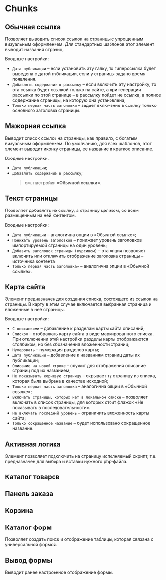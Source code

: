 # Chunks

## Обычная ссылка

Позволяет выводить список ссылок на страницы с упрощенным визуальным оформлением. Для стандартных шаблонов этот элемент выводит названия страниц.

Входные настройки: 
+ `Дата публикации` – если установить эту галку, то гиперссылка будет выведена с датой публикации, если у страницы задано время появления.
+ `Добавлять содержание в рассылку` – если включить эту настройку, то эта ссылка будет ссылкой только на сайте, а при генерации рассылки по этой странице – в рассылку пойдет не ссылка, а полное содержание страницы, на которую она установлена;
+ `Только первая часть заголовка` – задает включение в ссылку только основного заголовка страницы.
    
## Мажорная ссылка

Выводит список ссылок на страницы, как правило, с богатым визуальным оформлением. По умолчанию, для всех шаблонов, этот элемент выводит иконку страницы, ее название и краткое описание.

Входные настройки:
+ `Дата публикации`;
+ `Добавлять содержание в рассылку`;
    > см. настройки __«Обычной ссылки»__.

## Текст страницы

Позволяет добавлять не ссылку, а страницу целиком, со всем размещенным на ней контентом.
    
Входные настройки:
+ `Дата публикации` – аналогична опции в «Обычной ссылке»;
+ `Понижать уровень заголовков` – понижает уровень заголовков импортируемой страницы на один уровень;
+ `Добавить заголовок страницы (курсивом)` – эта опция позволяет включить или отключить отображение заголовка страницы – источника контента;
+ `Только первая часть заголовка»` – аналогична опции в «Обычной ссылке».
    
## Карта сайта

Элемент предназначен для создания списка, состоящего из ссылок на страницы. В карту в этом случае включается выбранная страница и вложенные в неё страницы.

Входные настройки:
+ `С описаниями` – добавление к разделам карты сайта описаний;
+ `Списком` – отображать карту сайта в виде маркированного списка. При отключении этой настройки разделы карты отображаются столбиком, но без обозначения вложенности страниц;
+ `Нумеровать` – нумерация разделов карты;
+ `Дата публикации` – добавление к названиям страниц даты их публикации;
+ `Описание на новой строке` – служит для отображения описание страниц под их названием;
+ `Не показывать корневую страницу` – скрывает ту страницу из списка, которая была выбрана в качестве исходной;
+ `Только первая часть заголовка` – аналогична опции в «Обычной ссылке»;
+ `Включать страницы, которых нет в локальном списке` – позволяет включать в список страницы, для которых стоит флажок «Не показывать в последовательности».
+ `Не включать последний уровень` – ограничить вложенность карты сайта;
+ `Только сокращенное название` – будет использовано сокращенное название.
    
## Активная логика 

Элемент позволяет подключить на страницу исполняемый скрипт, т.е. предназначен для выбора и вставки нужного php-файла.

## Каталог товаров

## Панель заказа

## Корзина

## Каталог форм

Позволяет создать поиск и отображение таблицы, которая связана с универсальной формой.

## Вывод формы

Выводит ранее настроенное отображение формы.

